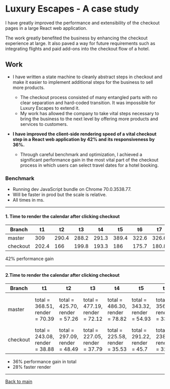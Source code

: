 # Luxury Escapes - A case study

I have greatly improved the performance and extensibility of the checkout pages in a large React web application.

The work greatly benefited the business by enhancing the checkout experience at large. It also paved a way for future requirements such as integrating flights and paid add-ons into the checkout flow of a hotel.

## Work

* I have written a state machine to cleanly abstract steps in checkout and make it easier to implement additional steps for the business to sell more products.
  * The checkout process consisted of many entangled parts with no clear separation and hard-coded transition. It was impossible for Luxury Escapes to extend it.
  * My work has allowed the company to take vital steps necessary to bring the business to the next level by offering more products and services to customers.

* **I have improved the client-side rendering speed of a vital checkout step in a React web application by 42% and its responsiveness by 36%.**
  * Through careful benchmark and optimization, I achieved a significant performance gain in the most vital part of the checkout process in which users can select travel dates for a hotel booking.

### Benchmark

* Running dev JavaScript bundle on Chrome 70.0.3538.77.
* Will be faster in prod but the scale is relative.
* All times in ms.

---

#### 1. Time to render the calendar after clicking checkout

| Branch  | t1  |  t2 | t3  | t4  | t5  | t6  |  t7 | t8  | t9  | t10  |  mean  | stddev |
|---|---|---|---|---|---|---|---|---|---|---|---|---|
| master|309|290.4|288.2|291.3|389.4|322.6|326.6|286.2|325.7|293.9|312.3|31.6|
| checkout| 202.4|166|199.8|193.3|186|175.7|180.8| 182.3|156.6|177.5|182|14.3|

42% performance gain

---

#### 2.Time to render the calendar after clicking checkout

| Branch | t1 | t2 | t3 | t4 | t5 | t6 | t7 | t8 | t9 | t10 | mean | stddev |
|---|---|---|---|---|---|---|---|---|---|---|---|---|
| master | total = 368.51, render = 70.39 | total = 425.70, render = 57.26 | total = 477.19, render = 72.12  | total = 486.30, render = 78.82 | total = 343.32, render = 54.93 | total = 356.91, render = 33.38 | total = 316.24, render = 36.99 | total = 383.09, render = 55.26 | total = 367.56, render = 46.09 | total = 432.53, render = 70.99 | total = 395.74, render = 57.62 | total = 57.11, render = 15.49 |
| checkout | total = 243.08, render = 38.88 | total = 297.09, render = 48.49 | total = 227.05, render = 37.79 | total = 225.58, render = 35.53 | total = 291.22, render = 45.7 | total = 238.13, render = 32.16 | total 272.01, render = 41.47 | total = 237.03, render = 31.27 | total = 264.43, render = 62.73 | total = 242.54, render = 42.89 | total = 253.82, render = 41.7 | total = 25.82, render = 9.23|


* 36% performance gain in total
* 28% faster render

---

[Back to main](/)
